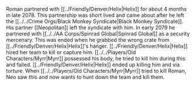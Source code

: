 Roman partnered with [[../Friendly/Denver/Helix|Helix]] for about 4 months in late 2078. This partnership was short lived and came about after he left the [[../../Crime Orgs/Black Monkey Syndicate|Black Monkey Syndicate]]. His partner [[Neopolitan]] left the syndicate with him. In early 2079 he partnered with [[../../AA Corps/Spinrad Global|Spinrad Global]] as a security mercenary. This was ended when he grabbed the wrong crate from [[../Friendly/Denver/Helix|Helix]]'s hanger. [[../Friendly/Denver/Helix|Helix]] hired her team to kill or capture him. [[../../Players/Old Characters/Myrr|Myrr]] possessed his body, he tried to kill him during this and failed. [[../Friendly/Denver/Helix|Helix]] ended up killing him and via torture. When [[../../Players/Old Characters/Myrr|Myrr]] tried to kill Roman, Neo saw this and now wants to hunt down the team and kill them.